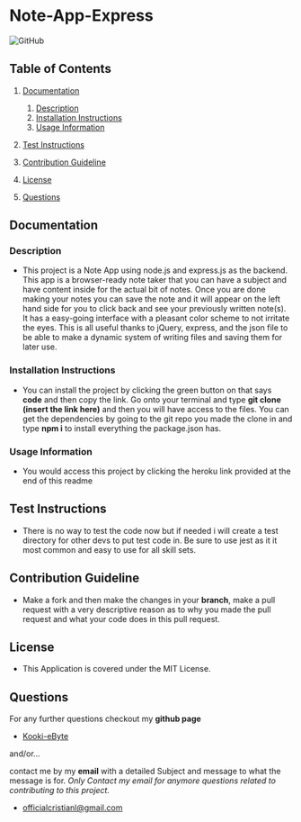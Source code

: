 
  # Note-App-Express
  ![GitHub](https://img.shields.io/github/license/Kooki-eByte/Note-App-Express)
  ## Table of Contents

  1. [Documentation](#documentation)


      1. [Description](#description)
      2. [Installation Instructions](#Installation)
      3. [Usage Information](#usage)

  2. [Test Instructions](#test)
  3. [Contribution Guideline](#contribution)
  4. [License](#license)
  5. [Questions](#questions)

  ## Documentation <a name="documentation"></a>

  ### Description <a name="description"></a>

  - This project is a Note App using node.js and express.js as the backend. This app is a browser-ready note taker that you can have a subject and have content inside for the actual bit of notes. Once you are done making your notes you can save the note and it will appear on the left hand side for you to click back and see your previously written note(s). It has a easy-going interface with a pleasant color scheme to not irritate the eyes. This is all useful thanks to jQuery, express, and the json file to be able to make a dynamic system of writing files and saving them for later use. 

  ### Installation Instructions <a name="Installation"></a>

  - You can install the project by clicking the green button on that says **code** and then copy the link. Go onto your terminal and type __git clone (insert the link here)__ and then you will have access to the files. You can get the dependencies by going to the git repo you made the clone in and type __npm i__ to install everything the package.json has. 

  ### Usage Information <a name="usage"></a>

  - You would access this project by clicking the heroku link provided at the end of this readme

  ## Test Instructions <a name="test"></a>

  - There is no way to test the code now but if needed i will create a test directory for other devs to put test code in. Be sure to use jest as it it most common and easy to use for all skill sets.

  ## Contribution Guideline <a name="contribution"></a>

  - Make a fork and then make the changes in your **branch**, make a pull request with a very descriptive reason as to why you made the pull request and what your code does in this pull request.

  ## License <a name="license"></a>

  - This Application is covered under the MIT License.

  ## Questions <a name="questions"></a>
   For any further questions checkout my **github page**
   - [Kooki-eByte](https://github.com/Kooki-eByte)

   and/or...
   
   contact me by my **email** with a detailed Subject and message to what the message is for. _Only Contact my email for anymore questions related to contributing to this project._

  - officialcristianl@gmail.com

